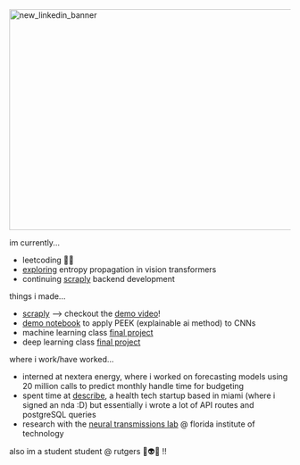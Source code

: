 <img width="1584" height="396" alt="new_linkedin_banner" src="https://github.com/user-attachments/assets/ba97b118-22b0-4ea0-a878-647d115304d2" />

<p></p>

im currently...
- leetcoding 😵‍💫
- [exploring](https://github.com/mehek-niwas/PEEK-Var) entropy propagation in vision transformers
- continuing [scraply](https://github.com/the-AMA-team/scraply) backend development

things i made...
- [scraply](https://github.com/the-AMA-team/scraply) --> checkout the [demo video](https://www.youtube.com/watch?v=QsKWQxAiWhE)!
- [demo notebook](https://github.com/mehek-niwas/PEEK/blob/main/MNIST%20Demo.ipynb) to apply PEEK (explainable ai method) to CNNs
- machine learning class [final project](https://github.com/mehek-niwas/machine-learning-2024/blob/main/pca_qda_paper.pdf)
- deep learning class [final project](https://github.com/mehek-niwas/deep-learning-2023/blob/main/rnn_paper.pdf)

where i work/have worked...
- interned at nextera energy, where i worked on forecasting models using 20 million calls to predict monthly handle time for budgeting 
- spent time at [describe](https://www.describemed.com/), a health tech startup based in miami (where i signed an nda :D) but essentially i wrote a lot of API routes and postgreSQL queries
- research with the [neural transmissions lab](https://github.com/NEural-TransmissionS) @ florida institute of technology

also im a student student @ rutgers 🐸👽🐡 !!


